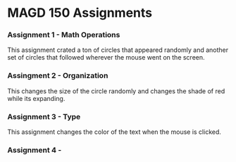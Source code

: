 # MAGD 150 Assignments  

### Assignment 1 - Math Operations

This assignment crated a ton of circles that appeared randomly and another set of circles that followed wherever the mouse went on the screen.

### Assingment 2 - Organization

This changes the size of the circle randomly and changes the shade of red while its expanding.

### Assignment 3 - Type

This assignment changes the color of the text when the mouse is clicked.

### Assignment 4 - 
